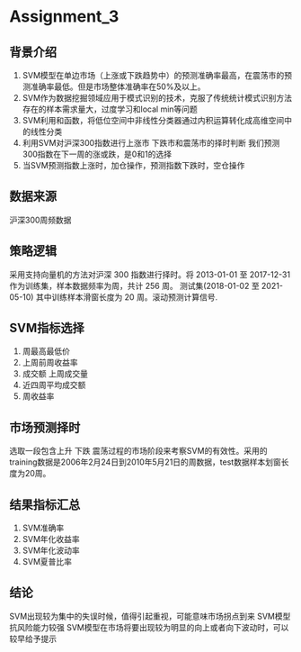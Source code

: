 # Assignment_3

## 背景介绍
1. SVM模型在单边市场（上涨或下跌趋势中）的预测准确率最高，在震荡市的预测准确率最低。但是市场整体准确率在50%及以上。
2. SVM作为数据挖掘领域应用于模式识别的技术，克服了传统统计模式识别方法存在的样本需求量大，过度学习和local min等问题
3. SVM利用和函数，将低位空间中非线性分类器通过内积运算转化成高维空间中的线性分类
4. 利用SVM对沪深300指数进行上涨市 下跌市和震荡市的择时判断 我们预测300指数在下一周的涨或跌，是0和1的选择
5. 当SVM预测指数上涨时，加仓操作，预测指数下跌时，空仓操作

## 数据来源
沪深300周频数据

## 策略逻辑
采用支持向量机的方法对沪深 300 指数进行择时。将 2013-01-01 至 2017-12-31 作为训练集，样本数据频率为周，共计 256 周。
测试集(2018-01-02 至 2021-05-10) 其中训练样本滑窗长度为 20 周。滚动预测计算信号.

## SVM指标选择
1. 周最高最低价
2. 上周前周收益率
3. 成交额 上周成交量
4. 近四周平均成交额
5. 周收益率

## 市场预测择时
选取一段包含上升 下跌 震荡过程的市场阶段来考察SVM的有效性。采用的training数据是2006年2月24日到2010年5月21日的周数据，test数据样本划窗长度为20周。

## 结果指标汇总
1. SVM准确率
2. SVM年化收益率
3. SVM年化波动率
4. SVM夏普比率

## 结论
SVM出现较为集中的失误时候，值得引起重视，可能意味市场拐点到来
SVM模型抗风险能力较强
SVM模型在市场将要出现较为明显的向上或者向下波动时，可以较早给予提示
